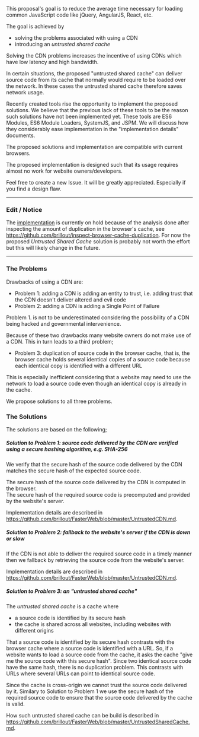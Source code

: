 This proposal's goal is to reduce the average time necessary for loading common JavaScript code like jQuery, AngularJS, React, etc.


The goal is achieved by
 - solving the problems associated with using a CDN
 - introducing an _untrusted shared cache_

Solving the CDN problems increases the incentive of using CDNs which have low latency and high bandwidth.

In certain situations, the proposed "untrusted shared cache" can deliver source code from its cache that normally would require to be loaded over the network. In these cases the untrusted shared cache therefore saves network usage.


Recently created tools rise the opportunity to implement the proposed solutions.
We believe that the previous lack of these tools to be the reason such solutions have not been implemented yet.
These tools are ES6 Modules, ES6 Module Loaders, SystemJS, and JSPM.
We will discuss how they considerably ease implementation in the "implementation details" documents.

The proposed solutions and implementation are compatible with current browsers.

The proposed implementation is designed such that its usage requires almost no work for website owners/developers.

Feel free to create a new Issue.
It will be greatly appreciated.
Especially if you find a design flaw.


***********************************
### Edit / Notice
The [implementation](https://github.com/brillout/untrusted-shared-cache) is currently on hold because of the analysis done after inspecting the amount of duplication in the browser's cache, see https://github.com/brillout/inspect-browser-cache-duplication.
For now the proposed _Untrusted Shared Cache_ solution is probably not worth the effort but this will likely change in the future.
***********************************


### The Problems

Drawbacks of using a CDN are:
  - Problem 1: adding a CDN is adding an entity to trust, i.e. adding trust that the CDN doesn't deliver altered and evil code
  - Problem 2: adding a CDN is adding a Single Point of Failure

Problem 1. is not to be underestimated considering the possibility of a CDN being hacked and governmental intervenience.

Because of these two drawbacks many website owners do not make use of a CDN.
This in turn leads to a third problem;
  - Problem 3: duplication of source code in the browser cache, that is, the browser cache holds several identical copies of a source code because each identical copy is identified with a different URL

This is especially inefficient considering that a website may need to use the network to load a source code even though an identical copy is already in the cache.


We propose solutions to all three problems.



### The Solutions

The solutions are based on the following;


##### Solution to Problem 1: source code delivered by the CDN are verified using a secure hashing algorithm, e.g. SHA-256

We verify that the secure hash of the source code delivered by the CDN matches the secure hash of the expected source code.

The secure hash of the source code delivered by the CDN is computed in the browser.  
The secure hash of the required source code is precomputed and provided by the website's server.

Implementation details are described in https://github.com/brillout/FasterWeb/blob/master/UntrustedCDN.md.


##### Solution to Problem 2: fallback to the website's server if the CDN is down or slow

If the CDN is not able to deliver the required source code in a timely manner then we fallback by retrieving the source code from the website's server.

Implementation details are described in https://github.com/brillout/FasterWeb/blob/master/UntrustedCDN.md.


##### Solution to Problem 3: an "untrusted shared cache"

The _untrusted shared cache_ is a cache where
  - a source code is identified by its secure hash
  - the cache is shared across all websites, including websites with different origins

That a source code is identified by its secure hash contrasts with the browser cache where a source code is identified with a URL.
So, if a website wants to load a source code from the cache, it asks the cache "give me the source code with this secure hash".
Since two identical source code have the same hash, there is no duplication problem.
This contrasts with URLs where several URLs can point to identical source code.

Since the cache is cross-origin we cannot trust the source code delivered by it.
Similary to Solution to Problem 1 we use the secure hash of the required source code to ensure that the source code delivered by the cache is valid.

How such untrusted shared cache can be build is described in https://github.com/brillout/FasterWeb/blob/master/UntrustedSharedCache.md.
